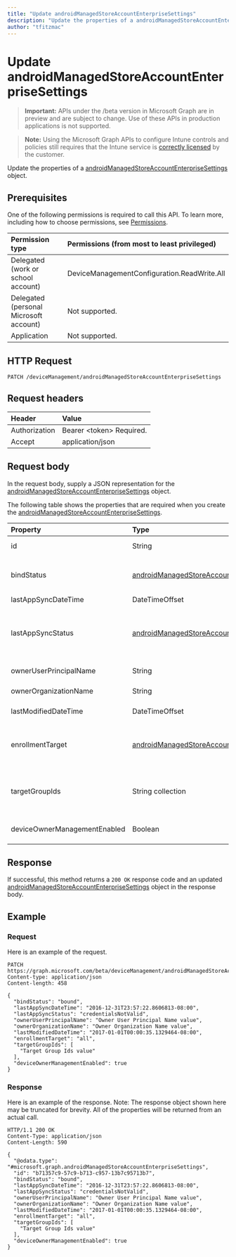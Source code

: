 ```yaml
---
title: "Update androidManagedStoreAccountEnterpriseSettings"
description: "Update the properties of a androidManagedStoreAccountEnterpriseSettings object."author: "tfitzmac"
---
```


# Update androidManagedStoreAccountEnterpriseSettings

> **Important:** APIs under the /beta version in Microsoft Graph are in preview and are subject to change. Use of these APIs in production applications is not supported.

> **Note:** Using the Microsoft Graph APIs to configure Intune controls and policies still requires that the Intune service is [correctly licensed](https://go.microsoft.com/fwlink/?linkid=839381) by the customer.

Update the properties of a [androidManagedStoreAccountEnterpriseSettings](../resources/intune-androidforwork-androidmanagedstoreaccountenterprisesettings.md) object.
## Prerequisites
One of the following permissions is required to call this API. To learn more, including how to choose permissions, see [Permissions](/graph/permissions-reference).

|Permission type|Permissions (from most to least privileged)|
|:---|:---|
|Delegated (work or school account)|DeviceManagementConfiguration.ReadWrite.All|
|Delegated (personal Microsoft account)|Not supported.|
|Application|Not supported.|

## HTTP Request
<!-- {
  "blockType": "ignored"
}
-->
``` http
PATCH /deviceManagement/androidManagedStoreAccountEnterpriseSettings
```

## Request headers
|Header|Value|
|:---|:---|
|Authorization|Bearer &lt;token&gt; Required.|
|Accept|application/json|

## Request body
In the request body, supply a JSON representation for the [androidManagedStoreAccountEnterpriseSettings](../resources/intune-androidforwork-androidmanagedstoreaccountenterprisesettings.md) object.

The following table shows the properties that are required when you create the [androidManagedStoreAccountEnterpriseSettings](../resources/intune-androidforwork-androidmanagedstoreaccountenterprisesettings.md).

|Property|Type|Description|
|:---|:---|:---|
|id|String|The Android store account enterprise settings identifier|
|bindStatus|[androidManagedStoreAccountBindStatus](../resources/intune-androidforwork-androidmanagedstoreaccountbindstatus.md)|Bind status of the tenant with the Google EMM API. Possible values are: `notBound`, `bound`, `boundAndValidated`, `unbinding`.|
|lastAppSyncDateTime|DateTimeOffset|Last completion time for app sync|
|lastAppSyncStatus|[androidManagedStoreAccountAppSyncStatus](../resources/intune-androidforwork-androidmanagedstoreaccountappsyncstatus.md)|Last application sync result. Possible values are: `success`, `credentialsNotValid`, `androidForWorkApiError`, `managementServiceError`, `unknownError`, `none`.|
|ownerUserPrincipalName|String|Owner UPN that created the enterprise|
|ownerOrganizationName|String|Organization name used when onboarding Android Enterprise|
|lastModifiedDateTime|DateTimeOffset|Last modification time for Android enterprise settings|
|enrollmentTarget|[androidManagedStoreAccountEnrollmentTarget](../resources/intune-androidforwork-androidmanagedstoreaccountenrollmenttarget.md)|Indicates which users can enroll devices in Android Enterprise device management. Possible values are: `none`, `all`, `targeted`, `targetedAsEnrollmentRestrictions`.|
|targetGroupIds|String collection|Specifies which AAD groups can enroll devices in Android for Work device management if enrollmentTarget is set to 'Targeted'|
|deviceOwnerManagementEnabled|Boolean|Indicates if this account is flighting for Android Device Owner Management with CloudDPC.|



## Response
If successful, this method returns a `200 OK` response code and an updated [androidManagedStoreAccountEnterpriseSettings](../resources/intune-androidforwork-androidmanagedstoreaccountenterprisesettings.md) object in the response body.

## Example
### Request
Here is an example of the request.
``` http
PATCH https://graph.microsoft.com/beta/deviceManagement/androidManagedStoreAccountEnterpriseSettings
Content-type: application/json
Content-length: 458

{
  "bindStatus": "bound",
  "lastAppSyncDateTime": "2016-12-31T23:57:22.8606813-08:00",
  "lastAppSyncStatus": "credentialsNotValid",
  "ownerUserPrincipalName": "Owner User Principal Name value",
  "ownerOrganizationName": "Owner Organization Name value",
  "lastModifiedDateTime": "2017-01-01T00:00:35.1329464-08:00",
  "enrollmentTarget": "all",
  "targetGroupIds": [
    "Target Group Ids value"
  ],
  "deviceOwnerManagementEnabled": true
}
```

### Response
Here is an example of the response. Note: The response object shown here may be truncated for brevity. All of the properties will be returned from an actual call.
``` http
HTTP/1.1 200 OK
Content-Type: application/json
Content-Length: 590

{
  "@odata.type": "#microsoft.graph.androidManagedStoreAccountEnterpriseSettings",
  "id": "b71357c9-57c9-b713-c957-13b7c95713b7",
  "bindStatus": "bound",
  "lastAppSyncDateTime": "2016-12-31T23:57:22.8606813-08:00",
  "lastAppSyncStatus": "credentialsNotValid",
  "ownerUserPrincipalName": "Owner User Principal Name value",
  "ownerOrganizationName": "Owner Organization Name value",
  "lastModifiedDateTime": "2017-01-01T00:00:35.1329464-08:00",
  "enrollmentTarget": "all",
  "targetGroupIds": [
    "Target Group Ids value"
  ],
  "deviceOwnerManagementEnabled": true
}
```





